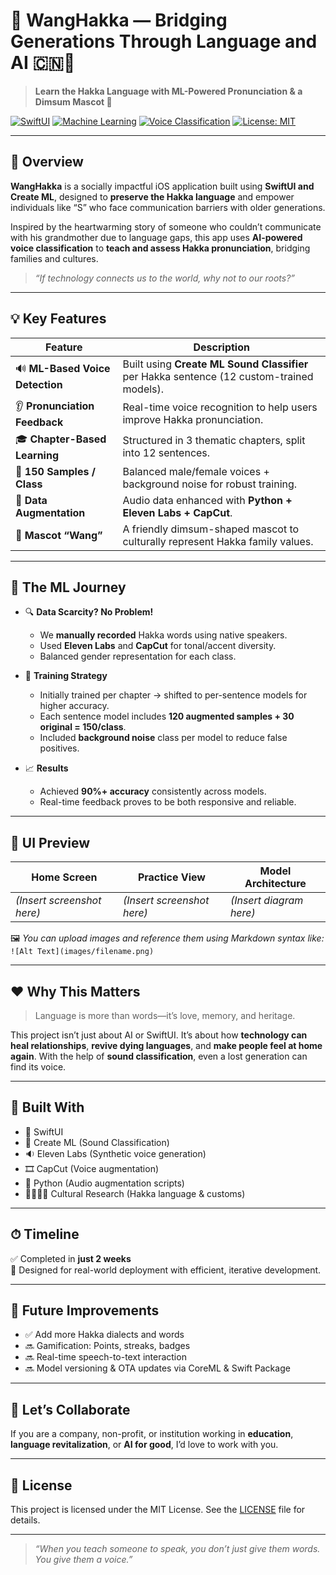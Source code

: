 # 🌟 WangHakka — Bridging Generations Through Language and AI 🇨🇳🧠

> **Learn the Hakka Language with ML-Powered Pronunciation & a Dimsum Mascot 🍜**

[![SwiftUI](https://img.shields.io/badge/SwiftUI-Framework-orange?logo=swift)](https://developer.apple.com/xcode/swiftui/)
[![Machine Learning](https://img.shields.io/badge/Machine%20Learning-CreateML-green?logo=apple)](https://developer.apple.com/machine-learning/)
[![Voice Classification](https://img.shields.io/badge/Sound%20AI-Voice%20Classification-blue)](https://developer.apple.com/documentation/createml/mlsoundsclassifier)
[![License: MIT](https://img.shields.io/badge/License-MIT-yellow.svg)](https://opensource.org/licenses/MIT)

---

## 📖 Overview

**WangHakka** is a socially impactful iOS application built using **SwiftUI and Create ML**, designed to **preserve the Hakka language** and empower individuals like “S” who face communication barriers with older generations.

Inspired by the heartwarming story of someone who couldn’t communicate with his grandmother due to language gaps, this app uses **AI-powered voice classification** to **teach and assess Hakka pronunciation**, bridging families and cultures.

> _“If technology connects us to the world, why not to our roots?”_

---

## 💡 Key Features

| Feature                     | Description |
|----------------------------|-------------|
| 🔊 **ML-Based Voice Detection** | Built using **Create ML Sound Classifier** per Hakka sentence (12 custom-trained models). |
| 👂 **Pronunciation Feedback** | Real-time voice recognition to help users improve Hakka pronunciation. |
| 🎓 **Chapter-Based Learning** | Structured in 3 thematic chapters, split into 12 sentences. |
| 🧠 **150 Samples / Class** | Balanced male/female voices + background noise for robust training. |
| 🤖 **Data Augmentation** | Audio data enhanced with **Python + Eleven Labs + CapCut**. |
| 🥟 **Mascot “Wang”** | A friendly dimsum-shaped mascot to culturally represent Hakka family values. |

---

## 🎯 The ML Journey

- 🔍 **Data Scarcity? No Problem!**
   - We **manually recorded** Hakka words using native speakers.
   - Used **Eleven Labs** and **CapCut** for tonal/accent diversity.
   - Balanced gender representation for each class.

- 🧪 **Training Strategy**
   - Initially trained per chapter → shifted to per-sentence models for higher accuracy.
   - Each sentence model includes **120 augmented samples + 30 original = 150/class**.
   - Included **background noise** class per model to reduce false positives.

- 📈 **Results**
   - Achieved **90%+ accuracy** consistently across models.
   - Real-time feedback proves to be both responsive and reliable.

---

## 📱 UI Preview

| Home Screen | Practice View | Model Architecture |
|-------------|----------------|---------------------|
| *(Insert screenshot here)* | *(Insert screenshot here)* | *(Insert diagram here)* |

🖼️ *You can upload images and reference them using Markdown syntax like:*  
`![Alt Text](images/filename.png)`

---

## ❤️ Why This Matters

> Language is more than words—it’s love, memory, and heritage.

This project isn’t just about AI or SwiftUI. It’s about how **technology can heal relationships**, **revive dying languages**, and **make people feel at home again**. With the help of **sound classification**, even a lost generation can find its voice.

---

## 🏁 Built With

- 🍎 SwiftUI
- 🧠 Create ML (Sound Classification)
- 🔉 Eleven Labs (Synthetic voice generation)
- 🎞️ CapCut (Voice augmentation)
- 🐍 Python (Audio augmentation scripts)
- 👨‍👩‍👧‍👦 Cultural Research (Hakka language & customs)

---

## ⏱ Timeline

✅ Completed in **just 2 weeks**  
💼 Designed for real-world deployment with efficient, iterative development.

---

## 🚀 Future Improvements

- ✅ Add more Hakka dialects and words
- 🔜 Gamification: Points, streaks, badges
- 🔜 Real-time speech-to-text interaction
- 🔜 Model versioning & OTA updates via CoreML & Swift Package

---

## 🤝 Let’s Collaborate

If you are a company, non-profit, or institution working in **education**, **language revitalization**, or **AI for good**, I’d love to work with you.

---

## 📜 License

This project is licensed under the MIT License. See the [LICENSE](./LICENSE) file for details.

---

> _“When you teach someone to speak, you don’t just give them words. You give them a voice.”_
